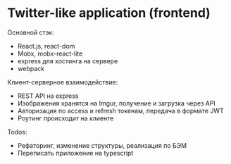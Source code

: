 # Twitter-like application (frontend)
Основной стэк:
- React.js, react-dom
- Mobx, mobx-react-lite
- express для хостинга на сервере
- webpack

Клиент-серверное взаимодействие:
- REST API на express
- Изображения хранятся на Imgur, получение и загрузка через API
- Авторизация по access и refresh токенам, передача в формате JWT
- Роутинг происходит на клиенте

Todos:
- Рефаторинг, изменение структуры, реализация по БЭМ
- Переписать приложение на typescript
